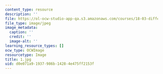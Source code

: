 ```yaml
---
content_type: resource
description: ''
file: https://ol-ocw-studio-app-qa.s3.amazonaws.com/courses/18-03-differential-equations-spring-2010/d0e071a91937986b14284e475ff2153f_1.jpg
file_type: image/jpeg
image_metadata:
  caption: ''
  credit: ''
  image-alt: ''
learning_resource_types: []
ocw_type: OCWImage
resourcetype: Image
title: 1.jpg
uid: d0e071a9-1937-986b-1428-4e475ff2153f
---
```

